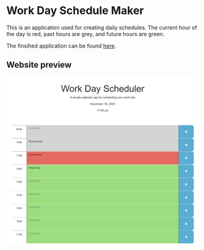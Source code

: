 # Work Day Schedule Maker

This is an application used for creating daily schedules. The current hour of the day is red, past hours are grey, and future hours are green. 

The finsihed application can be found <a href="https://psiko23.github.io/Work-Day-Scheduler/">here</a>.

## Website preview

<img src="./Assets/127.0.0.1_5500_Develop_index.html.png">

